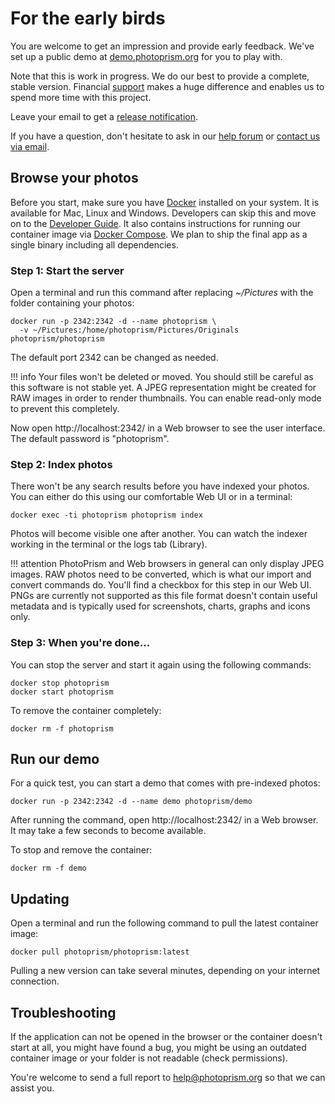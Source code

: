 # For the early birds

You are welcome to get an impression and provide early feedback.
We've set up a public demo at [demo.photoprism.org](https://demo.photoprism.org) for you to play with.

Note that this is work in progress. We do our best to provide a complete, stable version. 
Financial [support](sponsorship.md) makes a huge difference and enables us to spend more time with this project.

Leave your email to get a [release notification](https://goo.gl/forms/KBPVGl9PCsOKrAv33).

If you have a question, don't hesitate to ask in our [help forum](https://groups.google.com/a/photoprism.org/forum/#!forum/help)
or [contact us via email](mailto:hello@photoprism.org).

## Browse your photos ##

Before you start, make sure you have [Docker](https://store.docker.com/search?type=edition&offering=community) installed on your system. It is available for Mac, Linux and Windows.
Developers can skip this and move on to the [Developer Guide](https://github.com/photoprism/photoprism/wiki).
It also contains instructions for running our container image via [Docker Compose](https://github.com/photoprism/photoprism/wiki/Docker-Compose).
We plan to ship the final app as a single binary including all dependencies.

### Step 1: Start the server ###

Open a terminal and run this command after replacing *~/Pictures* with
the folder containing your photos:

```
docker run -p 2342:2342 -d --name photoprism \
  -v ~/Pictures:/home/photoprism/Pictures/Originals photoprism/photoprism
```

The default port 2342 can be changed as needed.

!!! info
    Your files won't be deleted or moved. You should still be careful
    as this software is not stable yet. A JPEG representation might be created
    for RAW images in order to render thumbnails. You can enable read-only mode 
    to prevent this completely.

Now open http://localhost:2342/ in a Web browser to see the user interface. The default password is "photoprism".

### Step 2: Index photos ###

There won't be any search results before you have indexed your photos. You can either do this using
our comfortable Web UI or in a terminal:

```
docker exec -ti photoprism photoprism index
```

Photos will become visible one after another. You can watch the indexer working in the terminal 
or the logs tab (Library).

!!! attention
    PhotoPrism and Web browsers in general can only display JPEG images. RAW photos need to be converted, 
    which is what our import and convert commands do. You'll find a checkbox for this step in our Web UI.
    PNGs are currently not supported as this file format doesn't contain useful metadata and is typically used 
    for screenshots, charts, graphs and icons only.

### Step 3: When you're done... ###

You can stop the server and start it again using the following commands:

```
docker stop photoprism
docker start photoprism
```

To remove the container completely:
```
docker rm -f photoprism
```

## Run our demo ##

For a quick test, you can start a demo that comes with pre-indexed photos:

```
docker run -p 2342:2342 -d --name demo photoprism/demo
```

After running the command, open http://localhost:2342/ in a Web browser.
It may take a few seconds to become available.

To stop and remove the container:

```
docker rm -f demo
```

## Updating ##

Open a terminal and run the following command to pull the latest container image:

```
docker pull photoprism/photoprism:latest
```

Pulling a new version can take several minutes, depending on your internet connection.

## Troubleshooting ##

If the application can not be opened in the browser or the container doesn't start at all, you might have found a bug,
you might be using an outdated container image or your folder is not readable (check permissions).

You're welcome to send a full report to help@photoprism.org so that we can assist you.
